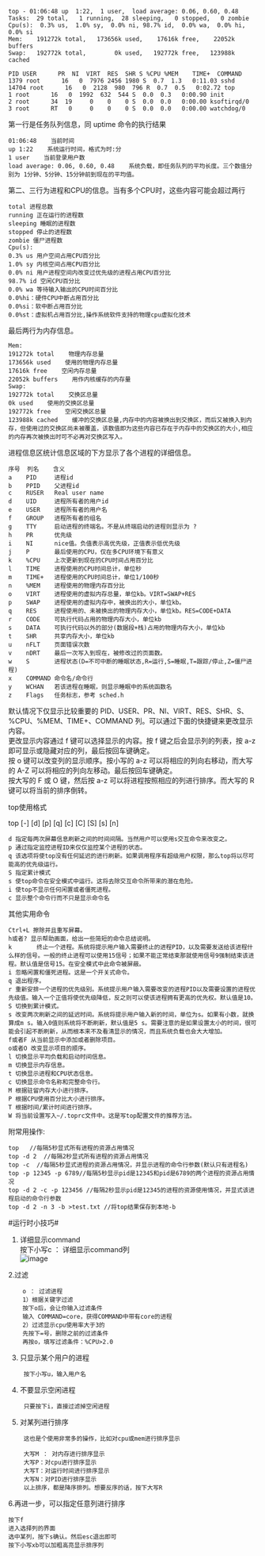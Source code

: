 
    top - 01:06:48 up  1:22,  1 user,  load average: 0.06, 0.60, 0.48
    Tasks:  29 total,   1 running,  28 sleeping,   0 stopped,   0 zombie
    Cpu(s):  0.3% us,  1.0% sy,  0.0% ni, 98.7% id,  0.0% wa,  0.0% hi,  0.0% si
    Mem:    191272k total,   173656k used,    17616k free,    22052k buffers
    Swap:   192772k total,        0k used,   192772k free,   123988k cached

    PID USER      PR  NI  VIRT  RES  SHR S %CPU %MEM    TIME+  COMMAND
    1379 root      16   0  7976 2456 1980 S  0.7  1.3   0:11.03 sshd
    14704 root      16   0  2128  980  796 R  0.7  0.5   0:02.72 top
    1 root      16   0  1992  632  544 S  0.0  0.3   0:00.90 init
    2 root      34  19     0    0    0 S  0.0  0.0   0:00.00 ksoftirqd/0
    3 root      RT   0     0    0    0 S  0.0  0.0   0:00.00 watchdog/0
    
 第一行是任务队列信息，同 uptime 命令的执行结果  
 
    01:06:48    当前时间
    up 1:22    系统运行时间，格式为时:分
    1 user    当前登录用户数
    load average: 0.06, 0.60, 0.48    系统负载，即任务队列的平均长度。三个数值分别为 1分钟、5分钟、15分钟前到现在的平均值。  
    
 第二、三行为进程和CPU的信息。当有多个CPU时，这些内容可能会超过两行  
  
    total 进程总数
    running 正在运行的进程数
    sleeping 睡眠的进程数
    stopped 停止的进程数
    zombie 僵尸进程数
    Cpu(s): 
    0.3% us 用户空间占用CPU百分比
    1.0% sy 内核空间占用CPU百分比
    0.0% ni 用户进程空间内改变过优先级的进程占用CPU百分比
    98.7% id 空闲CPU百分比
    0.0% wa 等待输入输出的CPU时间百分比
    0.0%hi：硬件CPU中断占用百分比
    0.0%si：软中断占用百分比
    0.0%st：虚拟机占用百分比,操作系统软件支持的物理cpu虚拟化技术  

最后两行为内存信息。  
  
    Mem:
    191272k total    物理内存总量
    173656k used    使用的物理内存总量
    17616k free    空闲内存总量
    22052k buffers    用作内核缓存的内存量
    Swap: 
    192772k total    交换区总量
    0k used    使用的交换区总量
    192772k free    空闲交换区总量
    123988k cached    缓冲的交换区总量,内存中的内容被换出到交换区，而后又被换入到内存，但使用过的交换区尚未被覆盖，该数值即为这些内容已存在于内存中的交换区的大小,相应的内存再次被换出时可不必再对交换区写入。
    
进程信息区统计信息区域的下方显示了各个进程的详细信息。  

    序号  列名    含义
    a    PID     进程id
    b    PPID    父进程id
    c    RUSER   Real user name
    d    UID     进程所有者的用户id
    e    USER    进程所有者的用户名
    f    GROUP   进程所有者的组名
    g    TTY     启动进程的终端名。不是从终端启动的进程则显示为 ?
    h    PR      优先级
    i    NI      nice值。负值表示高优先级，正值表示低优先级
    j    P       最后使用的CPU，仅在多CPU环境下有意义
    k    %CPU    上次更新到现在的CPU时间占用百分比
    l    TIME    进程使用的CPU时间总计，单位秒
    m    TIME+   进程使用的CPU时间总计，单位1/100秒
    n    %MEM    进程使用的物理内存百分比
    o    VIRT    进程使用的虚拟内存总量，单位kb。VIRT=SWAP+RES
    p    SWAP    进程使用的虚拟内存中，被换出的大小，单位kb。
    q    RES     进程使用的、未被换出的物理内存大小，单位kb。RES=CODE+DATA
    r    CODE    可执行代码占用的物理内存大小，单位kb
    s    DATA    可执行代码以外的部分(数据段+栈)占用的物理内存大小，单位kb
    t    SHR     共享内存大小，单位kb
    u    nFLT    页面错误次数
    v    nDRT    最后一次写入到现在，被修改过的页面数。
    w    S       进程状态(D=不可中断的睡眠状态,R=运行,S=睡眠,T=跟踪/停止,Z=僵尸进程)
    x    COMMAND 命令名/命令行
    y    WCHAN   若该进程在睡眠，则显示睡眠中的系统函数名
    z    Flags   任务标志，参考 sched.h

  
默认情况下仅显示比较重要的 PID、USER、PR、NI、VIRT、RES、SHR、S、%CPU、%MEM、TIME+、COMMAND 列。可以通过下面的快捷键来更改显示内容。   
更改显示内容通过 f 键可以选择显示的内容。按 f 键之后会显示列的列表，按 a-z 即可显示或隐藏对应的列，最后按回车键确定。  
按 o 键可以改变列的显示顺序。按小写的 a-z 可以将相应的列向右移动，而大写的 A-Z 可以将相应的列向左移动。最后按回车键确定。  
按大写的 F 或 O 键，然后按 a-z 可以将进程按照相应的列进行排序。而大写的 R 键可以将当前的排序倒转。  

top使用格式

top [-] [d] [p] [q] [c] [C] [S] [s]  [n]

    d 指定每两次屏幕信息刷新之间的时间间隔。当然用户可以使用s交互命令来改变之。 
    p 通过指定监控进程ID来仅仅监控某个进程的状态。 
    q 该选项将使top没有任何延迟的进行刷新。如果调用程序有超级用户权限，那么top将以尽可能高的优先级运行。 
    S 指定累计模式 
    s 使top命令在安全模式中运行。这将去除交互命令所带来的潜在危险。 
    i 使top不显示任何闲置或者僵死进程。 
    c 显示整个命令行而不只是显示命令名   
    
 其他实用命令  
 
    Ctrl+L 擦除并且重写屏幕。 
    h或者? 显示帮助画面，给出一些简短的命令总结说明。 
    k       终止一个进程。系统将提示用户输入需要终止的进程PID，以及需要发送给该进程什么样的信号。一般的终止进程可以使用15信号；如果不能正常结束那就使用信号9强制结束该进程。默认值是信号15。在安全模式中此命令被屏蔽。 
    i 忽略闲置和僵死进程。这是一个开关式命令。 
    q 退出程序。 
    r 重新安排一个进程的优先级别。系统提示用户输入需要改变的进程PID以及需要设置的进程优先级值。输入一个正值将使优先级降低，反之则可以使该进程拥有更高的优先权。默认值是10。 
    S 切换到累计模式。 
    s 改变两次刷新之间的延迟时间。系统将提示用户输入新的时间，单位为s。如果有小数，就换算成m s。输入0值则系统将不断刷新，默认值是5 s。需要注意的是如果设置太小的时间，很可能会引起不断刷新，从而根本来不及看清显示的情况，而且系统负载也会大大增加。 
    f或者F 从当前显示中添加或者删除项目。 
    o或者O 改变显示项目的顺序。 
    l 切换显示平均负载和启动时间信息。 
    m 切换显示内存信息。 
    t 切换显示进程和CPU状态信息。 
    c 切换显示命令名称和完整命令行。 
    M 根据驻留内存大小进行排序。 
    P 根据CPU使用百分比大小进行排序。 
    T 根据时间/累计时间进行排序。 
    W 将当前设置写入~/.toprc文件中。这是写top配置文件的推荐方法。  
    
附常用操作:

    top   //每隔5秒显式所有进程的资源占用情况
    top -d 2  //每隔2秒显式所有进程的资源占用情况
    top -c  //每隔5秒显式进程的资源占用情况，并显示进程的命令行参数(默认只有进程名)
    top -p 12345 -p 6789//每隔5秒显示pid是12345和pid是6789的两个进程的资源占用情况
    top -d 2 -c -p 123456 //每隔2秒显示pid是12345的进程的资源使用情况，并显式该进程启动的命令行参数
    top -d 2 -n 3 -b >test.txt //将top结果保存到本地-b



#运行时小技巧#  
1. 详细显示command  
按下小写c ： 详细显示command列  
![image](https://user-images.githubusercontent.com/20179983/130419525-9a7e9663-aafc-44c1-a173-6483ccb62ab7.png)

2.过滤  
     
        o ： 过滤进程
        1）根据关键字过滤  
        按下o后，会让你输入过滤条件  
        输入 COMMAND=core，获得COMMAND中带有core的进程  
        2）过滤显示cpu使用率大于3的  
        先按下=号，删除之前的过滤条件  
        再按o，填写过滤条件：%CPU>2.0  

3. 只显示某个用户的进程  

        按下小写u，输入用户名  

4. 不要显示空闲进程  
        
        只要按下i，直接过滤掉空闲进程  
5. 对某列进行排序  
        
        这也是个使用非常多的操作，比如对cpu或mem进行排序显示

        大写M ： 对内存进行排序显示
        大写P：对cpu进行排序显示
        大写T：对运行时间进行排序显示
        大写N：对PID进行排序显示
        以上排序，都是降序排列。想要反序的话，按下大写R
        
6.再进一步，可以指定任意列进行排序

    按下f
    进入选择列的界面
    选中某列，按下s确认。然后esc退出即可
    按下小写xb可以加粗高亮显示排序列
